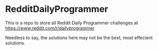 # RedditDailyProgrammer
This is a repo to store all Reddit Daily Programmer challenges at https://www.reddit.com/r/dailyprogrammer

Needless to say, the solutions here may not be the best, most effecient solutions.
